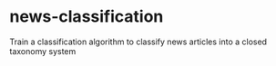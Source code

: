 # news-classification
Train a classification algorithm to classify news articles into a closed taxonomy system
